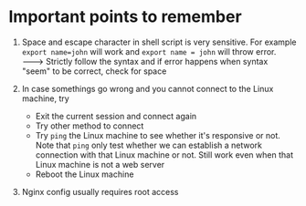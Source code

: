 # Important points to remember

1. Space and escape character in shell script is very sensitive. For example `export name=john` will work and `export name = john` will throw error.  
   ---> Strictly follow the syntax and if error happens when syntax "seem" to be correct, check for space

2. In case somethings go wrong and you cannot connect to the Linux machine, try

   - Exit the current session and connect again
   - Try other method to connect
   - Try `ping` the Linux machine to see whether it's responsive or not. Note that `ping` only test whether we can establish a network connection with that Linux machine or not. Still work even when that Linux machine is not a web server
   - Reboot the Linux machine

3. Nginx config usually requires root access
